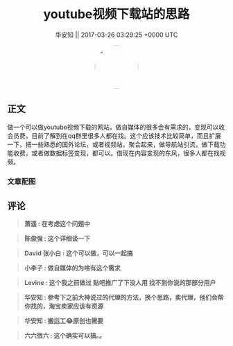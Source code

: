 <h1 align="center">youtube视频下载站的思路</h1>




<p align="center">
    <a>华安知 || 2017-03-26 03:29:25 &#43;0000 UTC</a>
</p>

<div align="center">
    <img src="https://images.zsxq.com/Fm7bP4XMvj4gIAYjzyW97pXQuFj8?e=1590940799&amp;token=kIxbL07-8jAj8w1n4s9zv64FuZZNEATmlU_Vm6zD:OAu6gNkEjQ17LtLtXuKQkaFkk2w=" width="100" height="100" style="border:1px solid;border-radius:50%; color:#ffffff"/>
</div>




## 正文

<div>
做一个可以做youtube视频下载的网站，做自媒体的很多会有需求的，变现可以收会员费，目前了解到在qq群里很多人都在找。这个应该技术比较简单，而且扩展一下，把一些熟悉的国外论坛，或者视频站，聚合起来，做导航站引流，做下载功能收费，或者做数据标签变现，都可以。借现在内容变现的东风，很多人都在找视频。
</div>

### 文章配图

<div class="image" align="center">

</div>


## 评论

<div align="left">
<div>

<blockquote >
<span> <strong>萧遥 : 在考虑这个问题中 </strong></span>
</blockquote>

<blockquote >
<span> <strong>陈俊强 : 这个详细谈一下 </strong></span>
</blockquote>

<blockquote >
<span> <strong>David 张小白 : 这个可以做，可以一起搞 </strong></span>
</blockquote>

<blockquote >
<span> <strong>小李子 : 做自媒体的为啥有这个需求 </strong></span>
</blockquote>

<blockquote >
<span> <strong>Levine : 这个我之前做过 贴吧推广了下没人用 找不到你说的那部分用户 </strong></span>
</blockquote>

<blockquote >
<span> <strong>华安知 : 参考下之前大神说过的代理的方法，换个思路，卖代理，他们会帮你找的，淘宝卖家应该有资源 </strong></span>
</blockquote>

<blockquote >
<span> <strong>华安知 : 搬运工😂原创也需要 </strong></span>
</blockquote>

<blockquote >
<span> <strong>六六很六 : 这个确实可以搞。。 </strong></span>
</blockquote>

</div>
</div>
